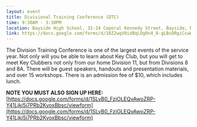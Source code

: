 ```yaml
---
layout: event
title: Divisional Training Conference (DTC)
time: 9:30AM - 3:30PM
location: Bayside High School, 32-24 Coporal Kennedy Street, Bayside, New York 11361
link: https://docs.google.com/forms/d/18Z2wgV0id8qLOgRn4_8-gLBsORgiCcwWA8lsDBNlBx8/viewform
---
```

The Division Training Conference is one of the largest events of the service year. Not only will you be able to learn about Key Club, but you will get to meet Key Clubbers not only from our home Division 11, but from Divisions 8 and 8A. There will be guest speakers, handouts and presentation materials, and over 15 workshops. There is an admission fee of $10, which includes lunch.

**NOTE YOU MUST ALSO SIGN UP HERE:** [https://docs.google.com/forms/d/1SLvB0_FzjOLEQvAwoZRP-Y41Ljki5i7PRb2KvoxBbsc/viewform](https://docs.google.com/forms/d/1SLvB0_FzjOLEQvAwoZRP-Y41Ljki5i7PRb2KvoxBbsc/viewform)
